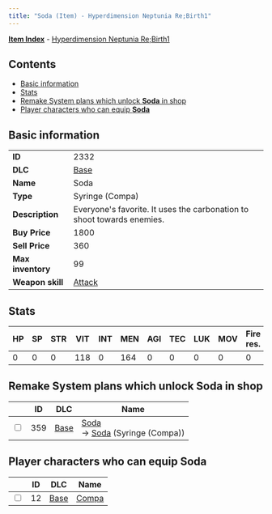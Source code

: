 ```yaml
---
title: "Soda (Item) - Hyperdimension Neptunia Re;Birth1"
---
```


[**Item Index**](/neptunia/rb1/item/index.html) - [Hyperdimension Neptunia Re;Birth1](/neptunia/rb1)

## Contents

- [Basic information](#basic-information)
- [Stats](#stats)
- [Remake System plans which unlock **Soda** in shop](#remake-system-plans-which-unlock-soda-in-shop)
- [Player characters who can equip **Soda**](#player-characters-who-can-equip-soda)

## Basic information

|   |   |
| -- | -- |
| **ID** | 2332 |
| **DLC** | [Base](/neptunia/rb1/dlc/1-base.html) |
| **Name** | Soda |
| **Type** | Syringe (Compa) |
| **Description** | Everyone's favorite. It uses the carbonation to shoot towards enemies. |
| **Buy Price** | 1800 |
| **Sell Price** | 360 |
| **Max inventory** | 99 |
| **Weapon skill** | [Attack](/neptunia/rb1/skill/1-2001-attack.html) |

## Stats

| HP | SP | STR | VIT | INT | MEN | AGI | TEC | LUK | MOV | Fire res. | Ice res. | Wind res. | Lightning res. |
| -- | -- | --- | --- | --- | --- | --- | --- | --- | --- | --------- | -------- | --------- | -------------- |
| 0 | 0 | 0 | 118 | 0 | 164 | 0 | 0 | 0 | 0 | 0 | 0 | 0 | 0 |

## Remake System plans which unlock **Soda** in shop

|    | ID | DLC | Name |
| -- | -- | --- | ---- |
| <input type="checkbox" id="rb1-remake-1-359" class="trackbox" /> | 359 | [Base](/neptunia/rb1/dlc/1-base.html) | [Soda](/neptunia/rb1/remake/1-359-soda.html)<br />→ [Soda](/neptunia/rb1/item/1-2332-soda.html) (Syringe (Compa)) |

## Player characters who can equip **Soda**

|    | ID | DLC | Name |
| -- | -- | --- | ---- |
| <input type="checkbox" id="rb1-player-1-12" class="trackbox" /> | 12 | [Base](/neptunia/rb1/dlc/1-base.html) | [Compa](/neptunia/rb1/player/1-12-compa.html) |